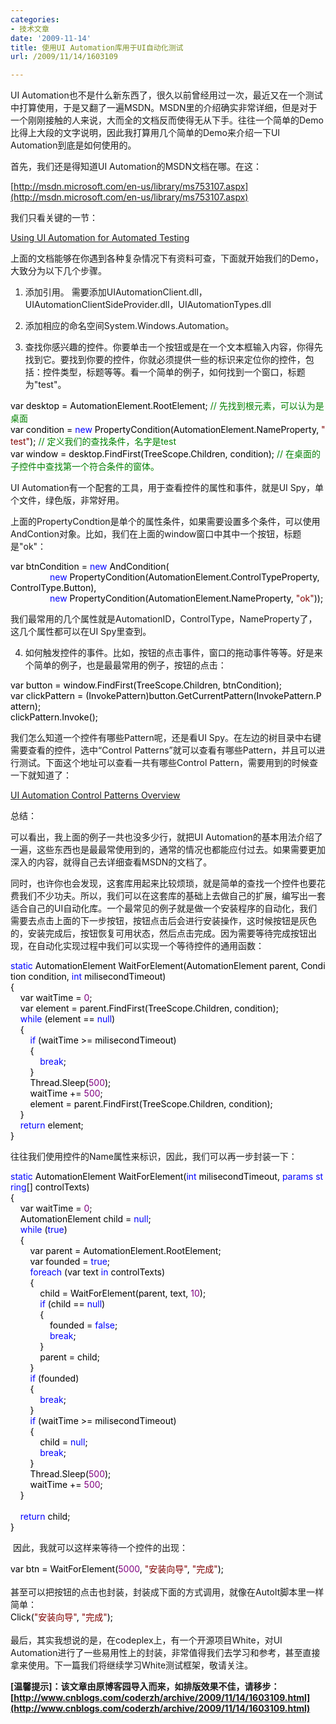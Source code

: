 ```yaml
---
categories:
- 技术文章
date: '2009-11-14'
title: 使用UI Automation库用于UI自动化测试
url: /2009/11/14/1603109

---
```



UI Automation也不是什么新东西了，很久以前曾经用过一次，最近又在一个测试中打算使用，于是又翻了一遍MSDN。MSDN里的介绍确实非常详细，但是对于一个刚刚接触的人来说，大而全的文档反而使得无从下手。往往一个简单的Demo比得上大段的文字说明，因此我打算用几个简单的Demo来介绍一下UI Automation到底是如何使用的。

首先，我们还是得知道UI Automation的MSDN文档在哪。在这：
  
[http://msdn.microsoft.com/en-us/library/ms753107.aspx](http://msdn.microsoft.com/en-us/library/ms753107.aspx)

我们只看关键的一节：
  
[Using UI Automation for Automated Testing](http://msdn.microsoft.com/en-us/library/aa348551.aspx)

上面的文档能够在你遇到各种复杂情况下有资料可查，下面就开始我们的Demo，大致分为以下几个步骤。

1. 添加引用。 需要添加UIAutomationClient.dll，UIAutomationClientSideProvider.dll，UIAutomationTypes.dll

2. 添加相应的命名空间System.Windows.Automation。

3. 查找你感兴趣的控件。你要单击一个按钮或是在一个文本框输入内容，你得先找到它。要找到你要的控件，你就必须提供一些的标识来定位你的控件，包括：控件类型，标题等等。看一个简单的例子，如何找到一个窗口，标题为"test"。

<div class="cnblogs_code"><span style="color: #000000;">var&nbsp;desktop&nbsp;</span><span style="color: #000000;">=</span><span style="color: #000000;">&nbsp;AutomationElement.RootElement;&nbsp;</span><span style="color: #008000;">//</span><span style="color: #008000;">&nbsp;先找到根元素，可以认为是桌面</span><span style="color: #008000;">
<br />
</span><span style="color: #000000;">var&nbsp;condition&nbsp;</span><span style="color: #000000;">=</span><span style="color: #000000;">&nbsp;</span><span style="color: #0000ff;">new</span><span style="color: #000000;">&nbsp;PropertyCondition(AutomationElement.NameProperty,&nbsp;</span><span style="color: #800000;">"</span><span style="color: #800000;">test</span><span style="color: #800000;">"</span><span style="color: #000000;">);&nbsp;</span><span style="color: #008000;">//</span><span style="color: #008000;">&nbsp;定义我们的查找条件，名字是test</span><span style="color: #008000;">
<br />
</span><span style="color: #000000;">var&nbsp;window&nbsp;</span><span style="color: #000000;">=</span><span style="color: #000000;">&nbsp;desktop.FindFirst(TreeScope.Children,&nbsp;condition);&nbsp;</span><span style="color: #008000;">//</span><span style="color: #008000;">&nbsp;在桌面的子控件中查找第一个符合条件的窗体。</span></div>

UI Automation有一个配套的工具，用于查看控件的属性和事件，就是UI Spy，单个文件，绿色版，非常好用。

上面的PropertyCondtion是单个的属性条件，如果需要设置多个条件，可以使用AndContion对象。比如，我们在上面的window窗口中其中一个按钮，标题是"ok"：

<div class="cnblogs_code"><span style="color: #000000;">var&nbsp;btnCondition&nbsp;</span><span style="color: #000000;">=</span><span style="color: #000000;">&nbsp;</span><span style="color: #0000ff;">new</span><span style="color: #000000;">&nbsp;AndCondition(
<br />
&nbsp;&nbsp;&nbsp;&nbsp;&nbsp;&nbsp;&nbsp;&nbsp;&nbsp;&nbsp;&nbsp;&nbsp;&nbsp;&nbsp;&nbsp;&nbsp;</span><span style="color: #0000ff;">new</span><span style="color: #000000;">&nbsp;PropertyCondition(AutomationElement.ControlTypeProperty,&nbsp;ControlType.Button),
<br />
&nbsp;&nbsp;&nbsp;&nbsp;&nbsp;&nbsp;&nbsp;&nbsp;&nbsp;&nbsp;&nbsp;&nbsp;&nbsp;&nbsp;&nbsp;&nbsp;</span><span style="color: #0000ff;">new</span><span style="color: #000000;">&nbsp;PropertyCondition(AutomationElement.NameProperty,&nbsp;</span><span style="color: #800000;">"</span><span style="color: #800000;">ok</span><span style="color: #800000;">"</span><span style="color: #000000;">));</span></div>

我们最常用的几个属性就是AutomationID，ControlType，NameProperty了，这几个属性都可以在UI Spy里查到。

4. 如何触发控件的事件。比如，按钮的点击事件，窗口的拖动事件等等。好是来个简单的例子，也是最最常用的例子，按钮的点击：

<div class="cnblogs_code"><span style="color: #000000;">var&nbsp;button&nbsp;</span><span style="color: #000000;">=</span><span style="color: #000000;">&nbsp;window.FindFirst(TreeScope.Children,&nbsp;btnCondition);
<br />
var&nbsp;clickPattern&nbsp;</span><span style="color: #000000;">=</span><span style="color: #000000;">&nbsp;(InvokePattern)button.GetCurrentPattern(InvokePattern.Pattern);
<br />
clickPattern.Invoke();</span></div>

我们怎么知道一个控件有哪些Pattern呢，还是看UI Spy。在左边的树目录中右键需要查看的控件，选中&#8220;Control Patterns&#8221;就可以查看有哪些Pattern，并且可以进行测试。下面这个地址可以查看一共有哪些Control Pattern，需要用到的时候查一下就知道了：
  
[UI Automation Control Patterns Overview](http://msdn.microsoft.com/en-us/library/ms752362.aspx)&nbsp; 

总结：

可以看出，我上面的例子一共也没多少行，就把UI Automation的基本用法介绍了一遍，这些东西也是最最常使用到的，通常的情况也都能应付过去。如果需要更加深入的内容，就得自己去详细查看MSDN的文档了。

同时，也许你也会发现，这套库用起来比较烦琐，就是简单的查找一个控件也要花费我们不少功夫。所以，我们可以在这套库的基础上去做自己的扩展，编写出一套适合自己的UI自动化库。一个最常见的例子就是做一个安装程序的自动化，我们需要去点击上面的下一步按钮，按钮点击后会进行安装操作，这时候按钮是灰色的，安装完成后，按钮恢复可用状态，然后点击完成。因为需要等待完成按钮出现，在自动化实现过程中我们可以实现一个等待控件的通用函数：

<div class="cnblogs_code"><span style="color: #0000ff;">static</span><span style="color: #000000;">&nbsp;AutomationElement&nbsp;WaitForElement(AutomationElement&nbsp;parent,&nbsp;Condition&nbsp;condition,&nbsp;</span><span style="color: #0000ff;">int</span><span style="color: #000000;">&nbsp;milisecondTimeout)
<br />
{
<br />
&nbsp;&nbsp;&nbsp;&nbsp;var&nbsp;waitTime&nbsp;</span><span style="color: #000000;">=</span><span style="color: #000000;">&nbsp;</span><span style="color: #800080;">0</span><span style="color: #000000;">;
<br />
&nbsp;&nbsp;&nbsp;&nbsp;var&nbsp;element&nbsp;</span><span style="color: #000000;">=</span><span style="color: #000000;">&nbsp;parent.FindFirst(TreeScope.Children,&nbsp;condition);
<br />
&nbsp;&nbsp;&nbsp;&nbsp;</span><span style="color: #0000ff;">while</span><span style="color: #000000;">&nbsp;(element&nbsp;</span><span style="color: #000000;">==</span><span style="color: #000000;">&nbsp;</span><span style="color: #0000ff;">null</span><span style="color: #000000;">)
<br />
&nbsp;&nbsp;&nbsp;&nbsp;{
<br />
&nbsp;&nbsp;&nbsp;&nbsp;&nbsp;&nbsp;&nbsp;&nbsp;</span><span style="color: #0000ff;">if</span><span style="color: #000000;">&nbsp;(waitTime&nbsp;</span><span style="color: #000000;">&gt;=</span><span style="color: #000000;">&nbsp;milisecondTimeout)
<br />
&nbsp;&nbsp;&nbsp;&nbsp;&nbsp;&nbsp;&nbsp;&nbsp;{
<br />
&nbsp;&nbsp;&nbsp;&nbsp;&nbsp;&nbsp;&nbsp;&nbsp;&nbsp;&nbsp;&nbsp;&nbsp;</span><span style="color: #0000ff;">break</span><span style="color: #000000;">;
<br />
&nbsp;&nbsp;&nbsp;&nbsp;&nbsp;&nbsp;&nbsp;&nbsp;}
<br />
&nbsp;&nbsp;&nbsp;&nbsp;&nbsp;&nbsp;&nbsp;&nbsp;Thread.Sleep(</span><span style="color: #800080;">500</span><span style="color: #000000;">);
<br />
&nbsp;&nbsp;&nbsp;&nbsp;&nbsp;&nbsp;&nbsp;&nbsp;waitTime&nbsp;</span><span style="color: #000000;">+=</span><span style="color: #000000;">&nbsp;</span><span style="color: #800080;">500</span><span style="color: #000000;">;
<br />
&nbsp;&nbsp;&nbsp;&nbsp;&nbsp;&nbsp;&nbsp;&nbsp;element&nbsp;</span><span style="color: #000000;">=</span><span style="color: #000000;">&nbsp;parent.FindFirst(TreeScope.Children,&nbsp;condition);
<br />
&nbsp;&nbsp;&nbsp;&nbsp;}
<br />
&nbsp;&nbsp;&nbsp;&nbsp;</span><span style="color: #0000ff;">return</span><span style="color: #000000;">&nbsp;element;
<br />
}</span></div>

往往我们使用控件的Name属性来标识，因此，我们可以再一步封装一下：

<div class="cnblogs_code"><span style="color: #0000ff;">static</span><span style="color: #000000;">&nbsp;AutomationElement&nbsp;WaitForElement(</span><span style="color: #0000ff;">int</span><span style="color: #000000;">&nbsp;milisecondTimeout,&nbsp;</span><span style="color: #0000ff;">params</span><span style="color: #000000;">&nbsp;</span><span style="color: #0000ff;">string</span><span style="color: #000000;">[]&nbsp;controlTexts)
<br />
{
<br />
&nbsp;&nbsp;&nbsp;&nbsp;var&nbsp;waitTime&nbsp;</span><span style="color: #000000;">=</span><span style="color: #000000;">&nbsp;</span><span style="color: #800080;">0</span><span style="color: #000000;">;
<br />
&nbsp;&nbsp;&nbsp;&nbsp;AutomationElement&nbsp;child&nbsp;</span><span style="color: #000000;">=</span><span style="color: #000000;">&nbsp;</span><span style="color: #0000ff;">null</span><span style="color: #000000;">;
<br />
&nbsp;&nbsp;&nbsp;&nbsp;</span><span style="color: #0000ff;">while</span><span style="color: #000000;">&nbsp;(</span><span style="color: #0000ff;">true</span><span style="color: #000000;">)
<br />
&nbsp;&nbsp;&nbsp;&nbsp;{
<br />
&nbsp;&nbsp;&nbsp;&nbsp;&nbsp;&nbsp;&nbsp;&nbsp;var&nbsp;parent&nbsp;</span><span style="color: #000000;">=</span><span style="color: #000000;">&nbsp;AutomationElement.RootElement;
<br />
&nbsp;&nbsp;&nbsp;&nbsp;&nbsp;&nbsp;&nbsp;&nbsp;var&nbsp;founded&nbsp;</span><span style="color: #000000;">=</span><span style="color: #000000;">&nbsp;</span><span style="color: #0000ff;">true</span><span style="color: #000000;">;
<br />
&nbsp;&nbsp;&nbsp;&nbsp;&nbsp;&nbsp;&nbsp;&nbsp;</span><span style="color: #0000ff;">foreach</span><span style="color: #000000;">&nbsp;(var&nbsp;text&nbsp;</span><span style="color: #0000ff;">in</span><span style="color: #000000;">&nbsp;controlTexts)
<br />
&nbsp;&nbsp;&nbsp;&nbsp;&nbsp;&nbsp;&nbsp;&nbsp;{
<br />
&nbsp;&nbsp;&nbsp;&nbsp;&nbsp;&nbsp;&nbsp;&nbsp;&nbsp;&nbsp;&nbsp;&nbsp;child&nbsp;</span><span style="color: #000000;">=</span><span style="color: #000000;">&nbsp;WaitForElement(parent,&nbsp;text,&nbsp;</span><span style="color: #800080;">10</span><span style="color: #000000;">);
<br />
&nbsp;&nbsp;&nbsp;&nbsp;&nbsp;&nbsp;&nbsp;&nbsp;&nbsp;&nbsp;&nbsp;&nbsp;</span><span style="color: #0000ff;">if</span><span style="color: #000000;">&nbsp;(child&nbsp;</span><span style="color: #000000;">==</span><span style="color: #000000;">&nbsp;</span><span style="color: #0000ff;">null</span><span style="color: #000000;">)
<br />
&nbsp;&nbsp;&nbsp;&nbsp;&nbsp;&nbsp;&nbsp;&nbsp;&nbsp;&nbsp;&nbsp;&nbsp;{
<br />
&nbsp;&nbsp;&nbsp;&nbsp;&nbsp;&nbsp;&nbsp;&nbsp;&nbsp;&nbsp;&nbsp;&nbsp;&nbsp;&nbsp;&nbsp;&nbsp;founded&nbsp;</span><span style="color: #000000;">=</span><span style="color: #000000;">&nbsp;</span><span style="color: #0000ff;">false</span><span style="color: #000000;">;
<br />
&nbsp;&nbsp;&nbsp;&nbsp;&nbsp;&nbsp;&nbsp;&nbsp;&nbsp;&nbsp;&nbsp;&nbsp;&nbsp;&nbsp;&nbsp;&nbsp;</span><span style="color: #0000ff;">break</span><span style="color: #000000;">;
<br />
&nbsp;&nbsp;&nbsp;&nbsp;&nbsp;&nbsp;&nbsp;&nbsp;&nbsp;&nbsp;&nbsp;&nbsp;}
<br />
&nbsp;&nbsp;&nbsp;&nbsp;&nbsp;&nbsp;&nbsp;&nbsp;&nbsp;&nbsp;&nbsp;&nbsp;parent&nbsp;</span><span style="color: #000000;">=</span><span style="color: #000000;">&nbsp;child;
<br />
&nbsp;&nbsp;&nbsp;&nbsp;&nbsp;&nbsp;&nbsp;&nbsp;}
<br />
&nbsp;&nbsp;&nbsp;&nbsp;&nbsp;&nbsp;&nbsp;&nbsp;</span><span style="color: #0000ff;">if</span><span style="color: #000000;">&nbsp;(founded)
<br />
&nbsp;&nbsp;&nbsp;&nbsp;&nbsp;&nbsp;&nbsp;&nbsp;{
<br />
&nbsp;&nbsp;&nbsp;&nbsp;&nbsp;&nbsp;&nbsp;&nbsp;&nbsp;&nbsp;&nbsp;&nbsp;</span><span style="color: #0000ff;">break</span><span style="color: #000000;">;
<br />
&nbsp;&nbsp;&nbsp;&nbsp;&nbsp;&nbsp;&nbsp;&nbsp;}
<br />
&nbsp;&nbsp;&nbsp;&nbsp;&nbsp;&nbsp;&nbsp;&nbsp;</span><span style="color: #0000ff;">if</span><span style="color: #000000;">&nbsp;(waitTime&nbsp;</span><span style="color: #000000;">&gt;=</span><span style="color: #000000;">&nbsp;milisecondTimeout)
<br />
&nbsp;&nbsp;&nbsp;&nbsp;&nbsp;&nbsp;&nbsp;&nbsp;{
<br />
&nbsp;&nbsp;&nbsp;&nbsp;&nbsp;&nbsp;&nbsp;&nbsp;&nbsp;&nbsp;&nbsp;&nbsp;child&nbsp;</span><span style="color: #000000;">=</span><span style="color: #000000;">&nbsp;</span><span style="color: #0000ff;">null</span><span style="color: #000000;">;
<br />
&nbsp;&nbsp;&nbsp;&nbsp;&nbsp;&nbsp;&nbsp;&nbsp;&nbsp;&nbsp;&nbsp;&nbsp;</span><span style="color: #0000ff;">break</span><span style="color: #000000;">;
<br />
&nbsp;&nbsp;&nbsp;&nbsp;&nbsp;&nbsp;&nbsp;&nbsp;}
<br />
&nbsp;&nbsp;&nbsp;&nbsp;&nbsp;&nbsp;&nbsp;&nbsp;Thread.Sleep(</span><span style="color: #800080;">500</span><span style="color: #000000;">);
<br />
&nbsp;&nbsp;&nbsp;&nbsp;&nbsp;&nbsp;&nbsp;&nbsp;waitTime&nbsp;</span><span style="color: #000000;">+=</span><span style="color: #000000;">&nbsp;</span><span style="color: #800080;">500</span><span style="color: #000000;">;
<br />
&nbsp;&nbsp;&nbsp;&nbsp;}
<br />
&nbsp;&nbsp;&nbsp;&nbsp;
<br />
&nbsp;&nbsp;&nbsp;&nbsp;</span><span style="color: #0000ff;">return</span><span style="color: #000000;">&nbsp;child;
<br />
}</span></div>

&nbsp;因此，我就可以这样来等待一个控件的出现：

<div class="cnblogs_code"><span style="color: #000000;">var&nbsp;btn&nbsp;</span><span style="color: #000000;">=</span><span style="color: #000000;">&nbsp;WaitForElement(</span><span style="color: #800080;">5000</span><span style="color: #000000;">,&nbsp;</span><span style="color: #800000;">"</span><span style="color: #800000;">安装向导</span><span style="color: #800000;">"</span><span style="color: #000000;">,&nbsp;</span><span style="color: #800000;">"</span><span style="color: #800000;">完成</span><span style="color: #800000;">"</span><span style="color: #000000;">);</span></div>
<br />
甚至可以把按钮的点击也封装，封装成下面的方式调用，就像在AutoIt脚本里一样简单：
<div class="cnblogs_code"><span style="color: #000000;">Click(</span><span style="color: #800000;">"</span><span style="color: #800000;">安装向导</span><span style="color: #800000;">"</span><span style="color: #000000;">,&nbsp;</span><span style="color: #800000;">"</span><span style="color: #800000;">完成</span><span style="color: #800000;">"</span><span style="color: #000000;">);</span></div>
<br />
最后，其实我想说的是，在codeplex上，有一个开源项目White，对UI Automation进行了一些易用性上的封装，非常值得我们去学习和参考，甚至直接拿来使用。下一篇我们将继续学习White测试框架，敬请关注。 

**[温馨提示]：该文章由原博客园导入而来，如排版效果不佳，请移步：[http://www.cnblogs.com/coderzh/archive/2009/11/14/1603109.html](http://www.cnblogs.com/coderzh/archive/2009/11/14/1603109.html)**
